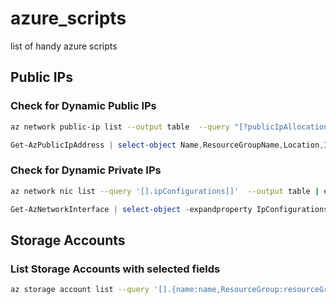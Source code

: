 # azure_scripts
list of handy azure scripts

## Public IPs
### Check for Dynamic Public IPs
```bash
az network public-ip list --output table  --query "[?publicIpAllocationMethod=='Dynamic']"
```
```powershell
Get-AzPublicIpAddress | select-object Name,ResourceGroupName,Location,IpAddress,PublicIpAllocationMethod | Where-Object {$_.PublicIpAllocationMethod -eq "Dynamic"} | ft
```
### Check for Dynamic Private IPs
```bash
az network nic list --query '[].ipConfigurations[]'  --output table | egrep -i 'PrivateIpAllocationMethod | *---* | dynamic' 
```
```powershell
Get-AzNetworkInterface | select-object -expandproperty IpConfigurations |select-object Name,PrivateIpAddress,PrivateIpAllocationMethod | Where-Object {$_.PrivateIpAllocationMethod -eq "Dynamic"}
```

## Storage Accounts
### List Storage Accounts with selected fields
```bash
az storage account list --query '[].{name:name,ResourceGroup:resourceGroup,location:location,enableHttpsTrafficOnly:enableHttpsTrafficOnly}' --output table
```